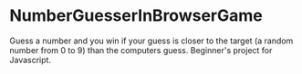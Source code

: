 # NumberGuesserInBrowserGame
Guess a number and you win if your guess is closer to the target (a random number from 0 to 9) than the computers guess.
Beginner's project for Javascript.
